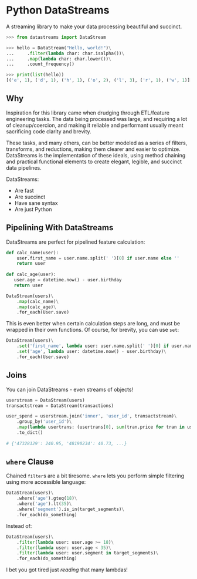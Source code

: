 # Python DataStreams

A streaming library to make your data processing beautiful and succinct.

```python
>>> from datastreams import DataStream

>>> hello = DataStream("Hello, world!")\
...     .filter(lambda char: char.isalpha())\
...     .map(lambda char: char.lower())\
...     .count_frequency()

>>> print(list(hello))
[('e', 1), ('d', 1), ('h', 1), ('o', 2), ('l', 3), ('r', 1), ('w', 1)]
```

## Why

Inspiration for this library came when drudging through ETL/feature engineering tasks.  The data being processed was large, and requiring a lot of cleanup/coercion, and making it reliable and performant usually meant sacrificing code clarity and brevity.
  
These tasks, and many others, can be better modeled as a series of filters, transforms, and reductions, making them clearer and easier to optimize.  DataStreams is the implementation of these ideals, using method chaining and practical functional elements to create elegant, legible, and succinct data pipelines.

DataStreams:

- Are fast
- Are succinct
- Have sane syntax
- Are just Python
  
  
## Pipelining With DataStreams

DataStreams are perfect for pipelined feature calculation:

```python
def calc_name(user):
    user.first_name = user.name.split(' ')[0] if user.name else ''
    return user
    
def calc_age(user):
   user.age = datetime.now() - user.birthday
   return user

DataStream(users)\
    .map(calc_name)\
    .map(calc_age)\
    .for_each(User.save)
```

This is even better when certain calculation steps are long, and must be wrapped in their own functions.  Of course, for brevity, you can use `set`:

```python
DataStream(users)\
    .set('first_name', lambda user: user.name.split(' ')[0] if user.name else '')\
    .set('age', lambda user: datetime.now() - user.birthday)\
    .for_each(User.save)
```

## Joins

You can join DataStreams - even streams of objects!

```python
userstream = DataStream(users)
transactstream = DataStream(transactions)

user_spend = userstream.join('inner', 'user_id', transactstream)\
    .group_by('user_id')\
    .map(lambda usertrans: (usertrans[0], sum(tran.price for tran in usertrans[1])))\
    .to_dict()
    
# {'47328129': 240.95, '48190234': 40.73, ...} 
```


## `where` Clause

Chained `filter`s are a bit tiresome. `where` lets you perform simple filtering using more accessible language:
  
```python
DataStream(users)\
    .where('age').gteq(18)\
    .where('age').lt(35)\
    .where('segment').is_in(target_segments)\
    .for_each(do_something)
```

Instead of:

```python
DataStream(users)\
    .filter(lambda user: user.age >= 18)\
    .filter(lambda user: user.age < 35)\
    .filter(lambda user: user.segment in target_segments)\
    .for_each(do_something)
```

I bet you got tired just _reading_ that many lambdas!

